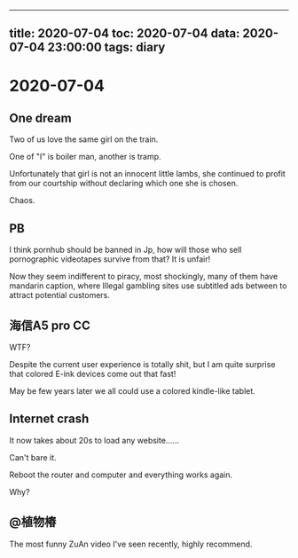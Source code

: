 
---
title: 2020-07-04
toc: 2020-07-04
data: 2020-07-04 23:00:00
tags: diary
---


# 2020-07-04

## One dream

Two of us love the same girl on the train.

One of "I" is boiler man, another is tramp.

Unfortunately that girl is not an innocent little lambs, she continued to profit from our courtship without declaring which one she is chosen.

Chaos.

## PB

I think pornhub should be banned in Jp, how will those who sell pornographic videotapes survive from that? It is unfair!

Now they seem indifferent to piracy, most shockingly, many of them have mandarin caption, where Illegal gambling sites use subtitled ads between to attract potential customers.



## 海信A5 pro CC

WTF?

Despite the current user experience is totally shit, but I am quite surprise that colored E-ink devices come out that fast!

May be few years later we all could use a colored kindle-like tablet.

## Internet crash

It now takes about 20s to load any website……

Can't bare it.

Reboot the router and computer and everything works again.

Why?

## @植物椿

The most funny ZuAn video I've seen recently, highly recommend.

